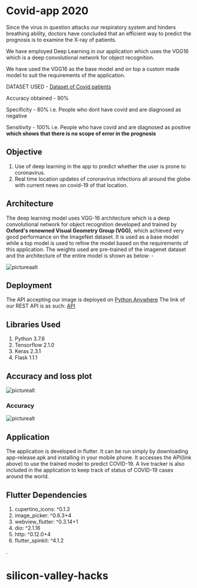 # Covid-app 2020

Since the virus in question attacks our respiratory system and hinders breathing ability, doctors have concluded that an efficient way to predict the prognosis is to examine the X-ray of patients.

We have employed Deep Learning in our application which uses the VGG16 which is a deep convolutional network for object recognition.

We have used the VGG16 as the base model and on top a custom made model to suit the requirements of the application. 

DATASET USED - [Dataset of Covid patients](https://github.com/ieee8023/covid-chestxray-dataset.git)

Accuracy obtained - 90%

Specificity - 80% i.e. People who dont have covid and are diagnosed as negative

Sensitivity - 100% i.e. People who have covid and are diagnosed as positive **which shows that there is no scope of error in the prognosis**

## Objective

1. Use of deep learning in the app to predict whether the user is prone to coronavirus.
2. Real time location updates of coronavirus infections all around the globe with current news on covid-19 of that location.

## Architecture

The deep learning model uses VGG-16 architecture which is a deep convolutional network for object recognition developed and trained by **Oxford's renowned Visual Geometry Group (VGG)**, which achieved very good performance on the ImageNet dataset.
It is used as a base model while a top model is used to refine the model based on the requirements of this application. The weights used are pre-trained of the imagenet dataset and the architecture of the entire model is shown as below: -

![pictureaalt](https://github.com/rijul10/covidapp/blob/master/Model%20Arch.PNG)

## Deployment

The API accepting our image is deployed on [Python Anywhere](https://www.pythonanywhere.com/)
The link of our REST API is as such: [API](http://rishabh3699.pythonanywhere.com)

## Libraries Used

1. Python 3.7.6
2. Tensorflow 2.1.0
3. Keras 2.3.1
4. Flask 1.1.1

## Accuracy and loss plot

![picturealt](https://github.com/rijul10/covidapp/blob/master/plot1.png)

### Accuracy
![picturealt](https://github.com/rijul10/covidapp/blob/master/ACC.PNG)

## Application

The application is developed in flutter. It can be run simply by downloading app-release.apk and installing in your mobile phone. It accesses the API(link above) to use the trained model to predict COVID-19. A live tracker is also included in the application to keep track of status of COVID-19 cases around the world.

## Flutter Dependencies

 1. cupertino_icons: ^0.1.3
 2. image_picker: ^0.6.3+4
 3. webview_flutter: ^0.3.14+1
 4. dio: ^2.1.16
 5. http: ^0.12.0+4
 6. flutter_spinkit: ^4.1.2








.
# silicon-valley-hacks

